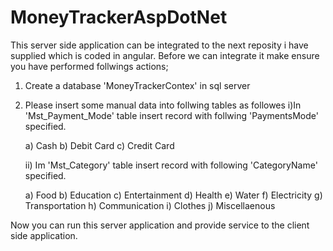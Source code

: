 # MoneyTrackerAspDotNet
This server side application can be integrated to the next reposity i have supplied which is coded in angular.
Before we can integrate it make ensure you have performed follwings actions;

1) Create a database 'MoneyTrackerContex' in sql server
2) Please insert some manual data into follwing tables as followes
   i)In 'Mst_Payment_Mode' table insert record with follwing 'PaymentsMode' specified.
   
      a) Cash
      b) Debit Card
      c) Credit Card
      
   ii) Im 'Mst_Category' table insert record with following 'CategoryName' specified.
      
      a) Food
      b) Education
      c) Entertainment
      d) Health
      e) Water
      f) Electricity
      g) Transportation
      h) Communication
      i) Clothes
      j) Miscellaenous
 
Now you can run this server application and provide service to the client side application.
